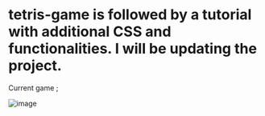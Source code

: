 # tetris-game is followed by a tutorial with additional CSS and functionalities. I will be updating the project. 

Current game ;

![image](https://user-images.githubusercontent.com/39573363/135533822-d3d60b3f-78c0-4f65-af28-d300ae1887a2.png)


